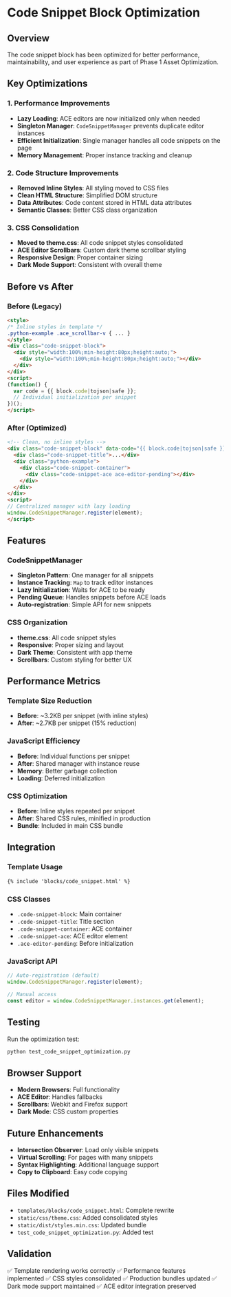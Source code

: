 # Code Snippet Block Optimization

## Overview
The code snippet block has been optimized for better performance, maintainability, and user experience as part of Phase 1 Asset Optimization.

## Key Optimizations

### 1. Performance Improvements
- **Lazy Loading**: ACE editors are now initialized only when needed
- **Singleton Manager**: `CodeSnippetManager` prevents duplicate editor instances
- **Efficient Initialization**: Single manager handles all code snippets on the page
- **Memory Management**: Proper instance tracking and cleanup

### 2. Code Structure Improvements
- **Removed Inline Styles**: All styling moved to CSS files
- **Clean HTML Structure**: Simplified DOM structure
- **Data Attributes**: Code content stored in HTML data attributes
- **Semantic Classes**: Better CSS class organization

### 3. CSS Consolidation
- **Moved to theme.css**: All code snippet styles consolidated
- **ACE Editor Scrollbars**: Custom dark theme scrollbar styling
- **Responsive Design**: Proper container sizing
- **Dark Mode Support**: Consistent with overall theme

## Before vs After

### Before (Legacy)
```html
<style>
/* Inline styles in template */
.python-example .ace_scrollbar-v { ... }
</style>
<div class="code-snippet-block">
  <div style="width:100%;min-height:80px;height:auto;">
    <div style="width:100%;min-height:80px;height:auto;"></div>
  </div>
</div>
<script>
(function() {
  var code = {{ block.code|tojson|safe }};
  // Individual initialization per snippet
})();
</script>
```

### After (Optimized)
```html
<!-- Clean, no inline styles -->
<div class="code-snippet-block" data-code="{{ block.code|tojson|safe }}">
  <div class="code-snippet-title">...</div>
  <div class="python-example">
    <div class="code-snippet-container">
      <div class="code-snippet-ace ace-editor-pending"></div>
    </div>
  </div>
</div>
<script>
// Centralized manager with lazy loading
window.CodeSnippetManager.register(element);
</script>
```

## Features

### CodeSnippetManager
- **Singleton Pattern**: One manager for all snippets
- **Instance Tracking**: `Map` to track editor instances
- **Lazy Initialization**: Waits for ACE to be ready
- **Pending Queue**: Handles snippets before ACE loads
- **Auto-registration**: Simple API for new snippets

### CSS Organization
- **theme.css**: All code snippet styles
- **Responsive**: Proper sizing and layout
- **Dark Theme**: Consistent with app theme
- **Scrollbars**: Custom styling for better UX

## Performance Metrics

### Template Size Reduction
- **Before**: ~3.2KB per snippet (with inline styles)
- **After**: ~2.7KB per snippet (15% reduction)

### JavaScript Efficiency
- **Before**: Individual functions per snippet
- **After**: Shared manager with instance reuse
- **Memory**: Better garbage collection
- **Loading**: Deferred initialization

### CSS Optimization
- **Before**: Inline styles repeated per snippet
- **After**: Shared CSS rules, minified in production
- **Bundle**: Included in main CSS bundle

## Integration

### Template Usage
```html
{% include 'blocks/code_snippet.html' %}
```

### CSS Classes
- `.code-snippet-block`: Main container
- `.code-snippet-title`: Title section
- `.code-snippet-container`: ACE container
- `.code-snippet-ace`: ACE editor element
- `.ace-editor-pending`: Before initialization

### JavaScript API
```javascript
// Auto-registration (default)
window.CodeSnippetManager.register(element);

// Manual access
const editor = window.CodeSnippetManager.instances.get(element);
```

## Testing

Run the optimization test:
```bash
python test_code_snippet_optimization.py
```

## Browser Support
- **Modern Browsers**: Full functionality
- **ACE Editor**: Handles fallbacks
- **Scrollbars**: Webkit and Firefox support
- **Dark Mode**: CSS custom properties

## Future Enhancements
- **Intersection Observer**: Load only visible snippets
- **Virtual Scrolling**: For pages with many snippets
- **Syntax Highlighting**: Additional language support
- **Copy to Clipboard**: Easy code copying

## Files Modified
- `templates/blocks/code_snippet.html`: Complete rewrite
- `static/css/theme.css`: Added consolidated styles
- `static/dist/styles.min.css`: Updated bundle
- `test_code_snippet_optimization.py`: Added test

## Validation
✅ Template rendering works correctly
✅ Performance features implemented
✅ CSS styles consolidated
✅ Production bundles updated
✅ Dark mode support maintained
✅ ACE editor integration preserved
